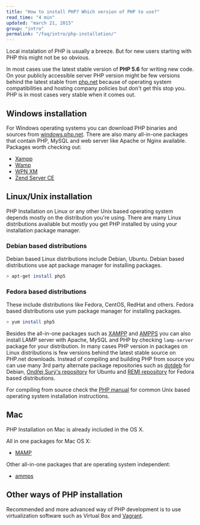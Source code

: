 ```yaml
---
title: "How to install PHP? Which version of PHP to use?"
read_time: "4 min"
updated: "march 21, 2015"
group: "intro"
permalink: "/faq/intro/php-installation/"
---
```


Local instalation of PHP is usually a breeze. But for new users starting with PHP this might not be so obvious.

In most cases use the latest stable version of **PHP 5.6** for writing new code. On your publicly accessible server
PHP version might be few versions behind the latest stable from [php.net][php.net] because of operating system compatibilities and hosting company
policies but don't get this stop you. PHP is in most cases very stable when it comes out.

## Windows installation

For Windows operating systems you can download PHP binaries and sources from [windows.php.net][windows-php-net]. There are also many all-in-one
packages that contain PHP, MySQL and web server like Apache or Nginx available. Packages worth checking out:

* [Xampp][xampp]
* [Wamp][wamp]
* [WPN XM][wpn-xm]
* [Zend Server CE][zend-server]

## Linux/Unix installation

PHP Installation on Linux or any other Unix based operating system depends mostly on the distribution you're using. There
are many Linux distributions available but mostly you get PHP installed by using your installation package manager.

### Debian based distributions

Debian based Linux distributions include Debian, Ubuntu. Debian based distributions use apt package manager for installing
packages.

```bash
> apt-get install php5
```

### Fedora based distributions

These include distributions like Fedora, CentOS, RedHat and others. Fedora based distributions use yum package manager for
installing packages.

```bash
> yum install php5
```

Besides the all-in-one packages such as [XAMPP] and [AMPPS] you can also install LAMP server with Apache, MySQL and PHP by checking
`lamp-server` package for your distribution. In many cases PHP version in packages on Linux distributions is few versions behind
the latest stable source on PHP.net downloads. Instead of compiling and building PHP from source you can use many 3rd party alternate
package repositories such as [dotdeb] for Debian, [Ondřej Surý's repository] for Ubuntu and [REMI repository] for Fedora based
distributions.

For compiling from source check the [PHP manual] for common Unix based operating system installation instructions.

## Mac

PHP Installation on Mac is already included in the OS X.

All in one packages for Mac OS X:

* [MAMP][mamp]

Other all-in-one packages that are operating system independent:

* [ammps][ammps]

## Other ways of PHP installation

Recommended and more advanced way of PHP development is to use virtualization software such as Virtual Box and [Vagrant][vagrant].

[php.net]: http://php.net
[windows-php-net]: http://windows.php.net
[xampp]: http://apachefriends.org
[wamp]: http://www.wampserver.com/en/
[wpn-xm]: http://wpn-xm.org/
[zend-server]: http://www.zend.com/en/products/server-ce/
[mamp]: http://iwww.mamp.info/en/downloads/
[ammps]: http://www.ampps.com/
[XAMPP]: http://www.apachefriends.org/en/xampp.html
[AMPPS]: http://www.ampps.com/
[dotdeb]: https://www.dotdeb.org/
[Ondřej Surý's repository]: https://launchpad.net/~ondrej
[REMI repository]: http://blog.famillecollet.com/
[PHP manual]: http://php.net/manual/en/install.unix.php
[vagrant]: http://vagrantup.com